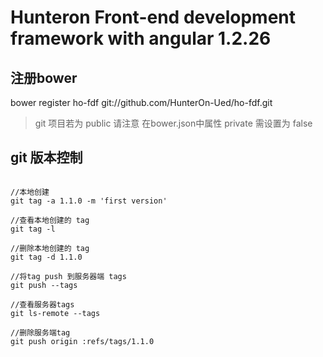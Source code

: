 Hunteron Front-end development framework with angular 1.2.26
======

## 注册bower

bower register ho-fdf git://github.com/HunterOn-Ued/ho-fdf.git

> git 项目若为 public 请注意 在bower.json中属性 private 需设置为 false

## git 版本控制

```

//本地创建
git tag -a 1.1.0 -m 'first version'

//查看本地创建的 tag 
git tag -l

//删除本地创建的 tag
git tag -d 1.1.0

//将tag push 到服务器端 tags
git push --tags

//查看服务器tags 
git ls-remote --tags

//删除服务端tag
git push origin :refs/tags/1.1.0

